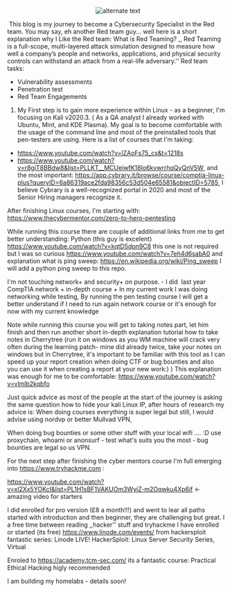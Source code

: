 <p align="center"> 
    <img src="https://user-images.githubusercontent.com/16366238/93334376-c371a880-f81c-11ea-88f9-88347bbab741.PNG" alt="alternate text">
 </p>



 This blog is my journey to become a Cybersecurity Specialist in the Red team.
You may say, eh another Red team guy... well here is a short explanation why I Like the Red team:
What is Red Teaming? 
,, Red Teaming is a full-scope, multi-layered attack simulation designed to measure how well a company’s people and networks, applications, and physical security controls can withstand an attack from a real-life adversary.''
Red team tasks:
- Vulnerability assessments
- Penetration test
- Red Team Engagements 
1. My First step is to gain more experience within Linux - as a beginner, I'm focusing on Kali v2020.3. ( As a QA analyst I already worked with Ubuntu, Mint, and KDE Plasma). My goal is to become comfortable with the usage of the command line and most of the preinstalled tools that pen-testers are using.
Here is a list of courses that I'm taking:
- https://www.youtube.com/watch?v=lZAoFs75_cs&t=1218s
- https://www.youtube.com/watch?v=r8giT8BBdw8&list=PLLKT__MCUeiwfK18Io6kvwrrhqQyQnV5W 
and the most important: https://app.cybrary.it/browse/course/comptia-linux-plus?queryID=6a86319ace2fda98356c53d504e65581&objectID=5785 
I believe Cybrary is a well-recognized portal in 2020 and most of the Senior Hiring managers recognize it.

After finishing Linux courses, I'm starting with:
https://www.thecybermentor.com/zero-to-hero-pentesting 

While running this course there are couple of additional links from me to get better understanding:
 Python (this guy is excelent) https://www.youtube.com/watch?v=kqtD5dpn9C8   this one is not required but I was so curious https://www.youtube.com/watch?v=7eh4d6sabA0
 and explanation what is ping sweep: https://en.wikipedia.org/wiki/Ping_sweep  I will add a python ping sweep to this repo. 

I'm not touching network+ and security+ on purpose. - I did  last year CompTIA network + in-depth course + In my current work I was doing networking while testing, By running the pen testing course I will get a better understand if I need to run again network course or it's enough for now with my current knowledge


Note while running this course you will get to taking notes part, let him finish and then run another short in-depth explanation tutorial how to take notes in Cherrytree (run it on windows as you WM machine will crack very often during the learning patch- mine did already twice, take your notes on windows but in Cherrytree, it's important to be familiar with this tool as I can speed up your report creation when doing CTF or bug bounties and also you can use it when creating a report at your new work:) ) This explanation was enough for me to be comfortable: https://www.youtube.com/watch?v=vlmlb2kqbfo 
 
 
Just quick advice as most of the people at the start of the journey is asking the same question how to hide your kali Linux IP, after hours of research my advice is:
When doing courses everything is super legal but still, I would advise using nordvp or better Mullvad VPN,
 
 
When doing bug bounties or some other stuff with your local wifi .... :D use proxychain, whoami or anonsurf - test what's suits you the most - bug bounties are legal so us VPN.


For the next step after finishing the cyber mentors course I'm full emerging into https://www.tryhackme.com :

https://www.youtube.com/watch?v=xl2Xx5YOKcI&list=PL1H1sBF1VAKUOm3WyiZ-m2Oqwku4Xp6if <- amazing video for starters

I did enrolled for pro version (£8 a month!!!) and went to lear all paths started with introduction and then beginner, they are challenging but great.
I a free time between reading ,,hacker'' stuff and tryhackme I have enrolled or started (its free) https://www.linode.com/events/ from hackersploit fantastic series: Linode LIVE! HackerSploit: Linux Server Security Series, Virtual

Enroled to https://academy.tcm-sec.com/ its a fantastic course: Practical Ethical Hacking higly recommended

I am building my homelabs - details soon!

